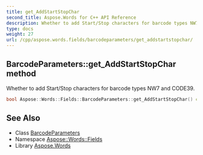 ```yaml
---
title: get_AddStartStopChar
second_title: Aspose.Words for C++ API Reference
description: Whether to add Start/Stop characters for barcode types NW7 and CODE39.
type: docs
weight: 27
url: /cpp/aspose.words.fields/barcodeparameters/get_addstartstopchar/
---
```

## BarcodeParameters::get_AddStartStopChar method


Whether to add Start/Stop characters for barcode types NW7 and CODE39.

```cpp
bool Aspose::Words::Fields::BarcodeParameters::get_AddStartStopChar() const
```

## See Also

* Class [BarcodeParameters](../)
* Namespace [Aspose::Words::Fields](../../)
* Library [Aspose.Words](../../../)
